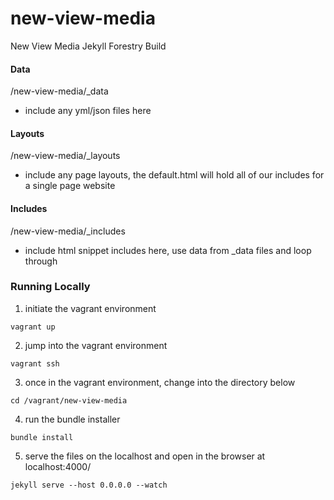 # new-view-media
New View Media Jekyll Forestry Build

 
#### Data
/new-view-media/_data
- include any yml/json files here

#### Layouts
/new-view-media/_layouts
- include any page layouts, the default.html will hold all of our includes for a single
 page website

#### Includes
/new-view-media/_includes
- include html snippet includes here, use data from _data files and loop through

### Running Locally

1) initiate the vagrant environment
```
vagrant up
```
2) jump into the vagrant environment
```
vagrant ssh
```
3) once in the vagrant environment, change into the directory below
```
cd /vagrant/new-view-media
```
4) run the bundle installer
```
bundle install
```
5) serve the files on the localhost and open in the browser at localhost:4000/
```
jekyll serve --host 0.0.0.0 --watch
```
